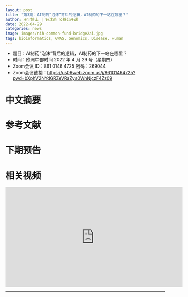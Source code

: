 ```yaml
---
layout: post
title: "第3期：AI制药“泡沫”背后的逻辑，AI制药的下一站在哪里？"
author: 王宁博士 | 钰沐菡 公益公开课
date: 2022-04-29
categories: news
image: images/nih-common-fund-bridge2ai.jpg
tags: bioinformatics, GWAS, Genomics, Disease, Human
---
```


- 题目：AI制药“泡沫”背后的逻辑，AI制药的下一站在哪里？
- 时间：欧洲中部时间 2022 年 4 月 29 号（星期四）
- Zoom会议 ID：861 0146 4725 密码：269044 
- Zoom会议链接：https://us06web.zoom.us/j/86101464725?pwd=bXphV2NYdGRZeVRaZys0WnNjczF4Zz09

# 中文摘要

# 参考文献

# 下期预告

# 相关视频

<p align="center">
<iframe width="560" height="315" src="https://www.youtube.com/embed/-LZorVNj50Q" title="YouTube video player" frameborder="0" allow="accelerometer; autoplay; clipboard-write; encrypted-media; gyroscope; picture-in-picture" allowfullscreen></iframe>
</p>



----

